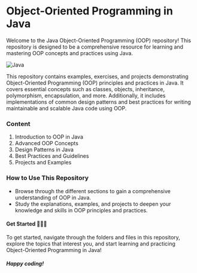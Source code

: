 # Object-Oriented Programming in Java

<p>
    Welcome to the Java Object-Oriented Programming (OOP) repository!
    This repository is designed to be a comprehensive resource for learning and mastering OOP concepts and practices using Java.
</p>

<img src="https://preview.redd.it/dsuidip45i861.png?width=1080&crop=smart&auto=webp&s=ba3592b18f9248a8e33ab12883fbd6b136616074" alt="Java"> 

<br>

<p>
    This repository contains examples, exercises, and projects demonstrating Object-Oriented Programming (OOP) principles and practices in Java.
    It covers essential concepts such as classes, objects, inheritance, polymorphism, encapsulation, and more.
    Additionally, it includes implementations of common design patterns and best practices for writing maintainable and scalable Java code using OOP.
</p>

<h3>Content</h3>
<ol>
    <li>Introduction to OOP in Java</li>
    <li>Advanced OOP Concepts</li>
    <li>Design Patterns in Java</li>
    <li>Best Practices and Guidelines</li>
    <li>Projects and Examples</li>
</ol>

<h3>How to Use This Repository</h3>
<ul>
    <li>Browse through the different sections to gain a comprehensive understanding of OOP in Java.</li>
    <li>Study the explanations, examples, and projects to deepen your knowledge and skills in OOP principles and practices.</li>
</ul>

<h4>Get Started 🧑🏻‍💻</h4>
<p>
    To get started, navigate through the folders and files in this repository, explore the topics that interest you, 
    and start learning and practicing Object-Oriented Programming in Java!
</p>

<h5>Happy coding!</h5>